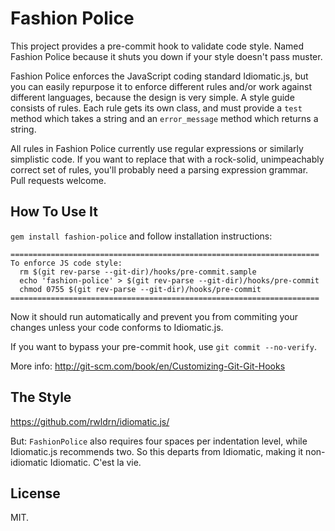 # Fashion Police

This project provides a pre-commit hook to validate code style. Named Fashion
Police because it shuts you down if your style doesn't pass muster.

Fashion Police enforces the JavaScript coding standard Idiomatic.js, but you
can easily repurpose it to enforce different rules and/or work against
different languages, because the design is very simple. A style guide consists
of rules. Each rule gets its own class, and must provide a `test` method which
takes a string and an `error_message` method which returns a string.

All rules in Fashion Police currently use regular expressions or similarly
simplistic code. If you want to replace that with a rock-solid, unimpeachably
correct set of rules, you'll probably need a parsing expression grammar. Pull
requests welcome.

## How To Use It

`gem install fashion-police` and follow installation instructions:

    =====================================================================
    To enforce JS code style:
      rm $(git rev-parse --git-dir)/hooks/pre-commit.sample
      echo 'fashion-police' > $(git rev-parse --git-dir)/hooks/pre-commit
      chmod 0755 $(git rev-parse --git-dir)/hooks/pre-commit
    =====================================================================

Now it should run automatically and prevent you from commiting your changes
unless your code conforms to Idiomatic.js.

If you want to bypass your pre-commit hook, use `git commit --no-verify`.

More info: http://git-scm.com/book/en/Customizing-Git-Git-Hooks

## The Style

https://github.com/rwldrn/idiomatic.js/

But: `FashionPolice` also requires four spaces per indentation level, while
Idiomatic.js recommends two. So this departs from Idiomatic, making it non-idiomatic
Idiomatic. C'est la vie.

## License

MIT.

